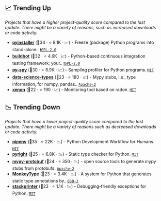 ## 📈 Trending Up

_Projects that have a higher project-quality score compared to the last update. There might be a variety of reasons, such as increased downloads or code activity._

- <b><a href="https://github.com/pyinstaller/pyinstaller">pyinstaller</a></b> (🥇34 ·  ⭐ 8.1K · 📈) - Freeze (package) Python programs into stand-alone.. <code><a href="http://bit.ly/2KucAZR">❗️GPL-2.0</a></code>
- <b><a href="https://github.com/buildbot/buildbot">buildbot</a></b> (🥇32 ·  ⭐ 4.6K · 📈) - Python-based continuous integration testing framework; your.. <code><a href="http://bit.ly/2KucAZR">❗️GPL-2.0</a></code>
- <b><a href="https://github.com/benfred/py-spy">py-spy</a></b> (🥇30 ·  ⭐ 6.9K · 📈) - Sampling profiler for Python programs. <code><a href="http://bit.ly/34MBwT8">MIT</a></code>
- <b><a href="https://github.com/predictive-analytics-lab/data-science-types">data-science-types</a></b> (🥉23 ·  ⭐ 180 · 📈) - Mypy stubs, i.e., type information, for numpy, pandas.. <code><a href="http://bit.ly/3nYMfla">Apache-2</a></code>
- <b><a href="https://github.com/rubik/xenon">xenon</a></b> (🥉22 ·  ⭐ 190 · 📈) - Monitoring tool based on radon. <code><a href="http://bit.ly/34MBwT8">MIT</a></code>

## 📉 Trending Down

_Projects that have a lower project-quality score compared to the last update. There might be a variety of reasons such as decreased downloads or code activity._

- <b><a href="https://github.com/pypa/pipenv">pipenv</a></b> (🥇35 ·  ⭐ 22K · 📉) - Python Development Workflow for Humans. <code><a href="http://bit.ly/34MBwT8">MIT</a></code>
- <b><a href="https://github.com/microsoft/pyright">pyright</a></b> (🥈25 ·  ⭐ 6.8K · 📉) - Static type checker for Python. <code><a href="http://bit.ly/34MBwT8">MIT</a></code>
- <b><a href="https://github.com/dropbox/mypy-protobuf">mypy-protobuf</a></b> (🥉24 ·  ⭐ 350 · 📉) - open source tools to generate mypy stubs from protobufs. <code><a href="http://bit.ly/3nYMfla">Apache-2</a></code>
- <b><a href="https://github.com/Instagram/MonkeyType">MonkeyType</a></b> (🥈23 ·  ⭐ 3.4K · 📉) - A system for Python that generates static type annotations by.. <code><a href="http://bit.ly/3aKzpTv">BSD-3</a></code>
- <b><a href="https://github.com/cknd/stackprinter">stackprinter</a></b> (🥉23 ·  ⭐ 1.1K · 📉) - Debugging-friendly exceptions for Python. <code><a href="http://bit.ly/34MBwT8">MIT</a></code>

